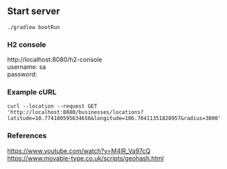 ## Start server

```shell
./gradlew bootRun
```

### H2 console

http://localhost:8080/h2-console
<br/>
username: sa
<br/>
password: <empty>

### Example cURL

```shell
curl --location --request GET 'http://localhost:8080/businesses/locations?latitude=10.774180595634656&longitude=106.70411351828957&radius=3000'
```

### References
https://www.youtube.com/watch?v=M4lR_Va97cQ
<br/>
https://www.movable-type.co.uk/scripts/geohash.html